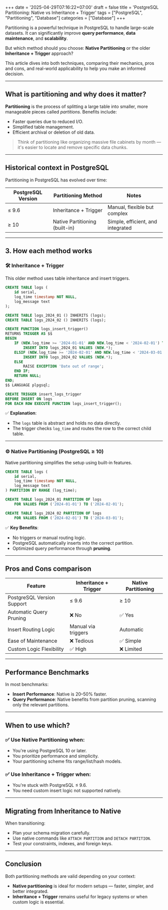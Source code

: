 +++
date = '2025-04-29T07:16:22+07:00'
draft = false
title = 'PostgreSQL Partitioning: Native vs Inheritance + Trigger'
tags = ["PostgreSQL", "Partitioning", "Database"]
categories = ["Database"]
+++


Partitioning is a powerful technique in PostgreSQL to handle large-scale datasets. It can significantly improve **query performance**, **data maintenance**, and **scalability**.

But which method should you choose: **Native Partitioning** or the older **Inheritance + Trigger** approach?

This article dives into both techniques, comparing their mechanics, pros and cons, and real-world applicability to help you make an informed decision.

---

## What is partitioning and why does it matter?

**Partitioning** is the process of splitting a large table into smaller, more manageable pieces called *partitions*. Benefits include:

- Faster queries due to reduced I/O.
- Simplified table management.
- Efficient archival or deletion of old data.

> Think of partitioning like organizing massive file cabinets by month — it's easier to locate and remove specific data chunks.

---

## Historical context in PostgreSQL

Partitioning in PostgreSQL has evolved over time:

| PostgreSQL Version | Partitioning Method        | Notes                           |
|--------------------|----------------------------|---------------------------------|
| ≤ 9.6              | Inheritance + Trigger      | Manual, flexible but complex    |
| ≥ 10               | Native Partitioning (built-in) | Simple, efficient, and integrated |

---

## 3. How each method works

### 🛠 Inheritance + Trigger

This older method uses table inheritance and insert triggers.

```sql
CREATE TABLE logs (
    id serial,
    log_time timestamp NOT NULL,
    log_message text
);

CREATE TABLE logs_2024_01 () INHERITS (logs);
CREATE TABLE logs_2024_02 () INHERITS (logs);

CREATE FUNCTION logs_insert_trigger()
RETURNS TRIGGER AS $$
BEGIN
    IF (NEW.log_time >= '2024-01-01' AND NEW.log_time < '2024-02-01') THEN
        INSERT INTO logs_2024_01 VALUES (NEW.*);
    ELSIF (NEW.log_time >= '2024-02-01' AND NEW.log_time < '2024-03-01') THEN
        INSERT INTO logs_2024_02 VALUES (NEW.*);
    ELSE
        RAISE EXCEPTION 'Date out of range';
    END IF;
    RETURN NULL;
END;
$$ LANGUAGE plpgsql;

CREATE TRIGGER insert_logs_trigger
BEFORE INSERT ON logs
FOR EACH ROW EXECUTE FUNCTION logs_insert_trigger();
```

✅ **Explanation**:
- The `logs` table is abstract and holds no data directly.
- The trigger checks `log_time` and routes the row to the correct child table.

---

### ⚙ Native Partitioning (PostgreSQL ≥ 10)

Native partitioning simplifies the setup using built-in features.

```sql
CREATE TABLE logs (
    id serial,
    log_time timestamp NOT NULL,
    log_message text
) PARTITION BY RANGE (log_time);

CREATE TABLE logs_2024_01 PARTITION OF logs
    FOR VALUES FROM ('2024-01-01') TO ('2024-02-01');

CREATE TABLE logs_2024_02 PARTITION OF logs
    FOR VALUES FROM ('2024-02-01') TO ('2024-03-01');
```

✅ **Key Benefits**:
- No triggers or manual routing logic.
- PostgreSQL automatically inserts into the correct partition.
- Optimized query performance through **pruning**.

---

## Pros and Cons comparison

| Feature                        | Inheritance + Trigger     | Native Partitioning          |
|-------------------------------|----------------------------|-------------------------------|
| PostgreSQL Version Support     | ≤ 9.6                      | ≥ 10                          |
| Automatic Query Pruning        | ❌ No                      | ✅ Yes                         |
| Insert Routing Logic           | Manual via triggers        | Automatic                     |
| Ease of Maintenance            | ❌ Tedious                 | ✅ Simple                      |
| Custom Logic Flexibility       | ✅ High                    | ❌ Limited                    |

---

## Performance Benchmarks

In most benchmarks:

- **Insert Performance**: Native is 20–50% faster.
- **Query Performance**: Native benefits from partition pruning, scanning only the relevant partitions.

---

## When to use which?

### ✅ Use **Native Partitioning** when:
- You're using PostgreSQL 10 or later.
- You prioritize performance and simplicity.
- Your partitioning scheme fits range/list/hash models.

### ✅ Use **Inheritance + Trigger** when:
- You're stuck with PostgreSQL ≤ 9.6.
- You need custom insert logic not supported natively.

---

## Migrating from Inheritance to Native

When transitioning:

- Plan your schema migration carefully.
- Use native commands like `ATTACH PARTITION` and `DETACH PARTITION`.
- Test your constraints, indexes, and foreign keys.

---

## Conclusion

Both partitioning methods are valid depending on your context:

- **Native partitioning** is ideal for modern setups — faster, simpler, and better integrated.
- **Inheritance + Trigger** remains useful for legacy systems or when custom logic is essential.